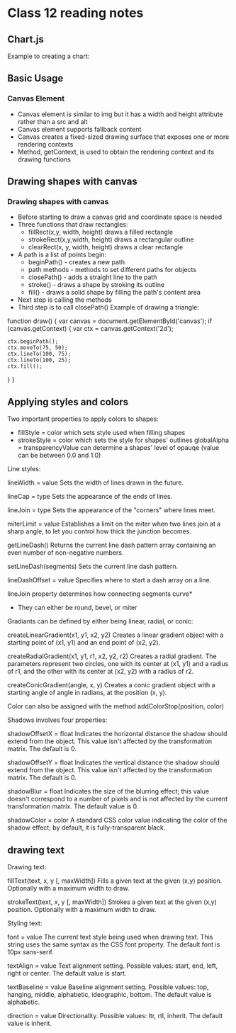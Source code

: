 # Class 12 reading notes

## Chart.js

Example to creating a chart:
<!DOCTYPE html>
<html lang="en">
    <head>
        <meta charset="utf-8" />
        <title>Chart.js demo</title>
        <!-- import plugin script -->
        <script src='Chart.min.js'></script>
    </head>
    <body>
        <!-- line chart canvas element -->
        <canvas id="buyers" width="600" height="400"></canvas>
        <!-- pie chart canvas element -->
        <canvas id="countries" width="600" height="400"></canvas>
        <!-- bar chart canvas element -->
        <canvas id="income" width="600" height="400"></canvas>
        <script>
            // line chart data
            var buyerData = {
                labels : ["January","February","March","April","May","June"],
                datasets : [
                {
                    fillColor : "rgba(172,194,132,0.4)",
                    strokeColor : "#ACC26D",
                    pointColor : "#fff",
                    pointStrokeColor : "#9DB86D",
                    data : [203,156,99,251,305,247]
                }
            ]
            }
            // get line chart canvas
            var buyers = document.getElementById('buyers').getContext('2d');
            // draw line chart
            new Chart(buyers).Line(buyerData);
            // pie chart data
            var pieData = [
                {
                    value: 20,
                    color:"#878BB6"
                },
                {
                    value : 40,
                    color : "#4ACAB4"
                },
                {
                    value : 10,
                    color : "#FF8153"
                },
                {
                    value : 30,
                    color : "#FFEA88"
                }
            ];
            // pie chart options
            var pieOptions = {
                 segmentShowStroke : false,
                 animateScale : true
            }
            // get pie chart canvas
            var countries= document.getElementById("countries").getContext("2d");
            // draw pie chart
            new Chart(countries).Pie(pieData, pieOptions);
            // bar chart data
            var barData = {
                labels : ["January","February","March","April","May","June"],
                datasets : [
                    {
                        fillColor : "#48A497",
                        strokeColor : "#48A4D1",
                        data : [456,479,324,569,702,600]
                    },
                    {
                        fillColor : "rgba(73,188,170,0.4)",
                        strokeColor : "rgba(72,174,209,0.4)",
                        data : [364,504,605,400,345,320]
                    }
                ]
            }
            // get bar chart canvas
            var income = document.getElementById("income").getContext("2d");
            // draw bar chart
            new Chart(income).Bar(barData);
        </script>
    </body>
</html>

## Basic Usage

### Canvas Element

* Canvas element is similar to img but it has a width and height attribute rather than a src and alt
* Canvas element supports fallback content
* Canvas creates a fixed-sized drawing surface that exposes one or more rendering contexts
* Method, getContext, is used to obtain the rendering context and its drawing functions

## Drawing shapes with canvas

### Drawing shapes with canvas

* Before starting to draw a canvas grid and coordinate space is needed
* Three functions that draw rectangles:
  - fillRect(x,y, width, height) draws a filled rectangle
  - strokeRect(x,y,width, height) draws a rectangular outline
  - clearRect(x, y, width, height) draws a clear rectangle
* A path is a list of points
begin:
  - beginPath() - creates a new path
  - path methods - methods to set different paths for objects
  - closePath() - adds a straight line to the path
  - stroke() - draws a shape by stroking its outline
  - fill() - draws a solid shape by filling the path's content area
* Next step is calling the methods
* Third step is to call closePath()
Example of drawing a triangle:

function draw() {
  var canvas = document.getElementById('canvas');
  if (canvas.getContext) {
    var ctx = canvas.getContext('2d');

    ctx.beginPath();
    ctx.moveTo(75, 50);
    ctx.lineTo(100, 75);
    ctx.lineTo(100, 25);
    ctx.fill();
  }
}

## Applying styles and colors

Two important properties to apply colors to shapes:
  - fillStyle = color which sets style used when filling shapes
  - strokeStyle = color which sets the style for shapes' outlines
globalAlpha = transparencyValue can determine a shapes' level of opauqe (value can be between 0.0 and 1.0)

Line styles:

lineWidth = value
Sets the width of lines drawn in the future.

lineCap = type
Sets the appearance of the ends of lines.

lineJoin = type
Sets the appearance of the "corners" where lines meet.

miterLimit = value
Establishes a limit on the miter when two lines join at a sharp angle, to let you control how thick the junction becomes.

getLineDash()
Returns the current line dash pattern array containing an even number of non-negative numbers.

setLineDash(segments)
Sets the current line dash pattern.

lineDashOffset = value
Specifies where to start a dash array on a line.

lineJoin property determines how connecting segments curve*
* They can either be round, bevel, or miter

Gradiants can be defined by either being linear, radial, or conic:

createLinearGradient(x1, y1, x2, y2)
Creates a linear gradient object with a starting point of (x1, y1) and an end point of (x2, y2).

createRadialGradient(x1, y1, r1, x2, y2, r2)
Creates a radial gradient. The parameters represent two circles, one with its center at (x1, y1) and a radius of r1, and the other with its center at (x2, y2) with a radius of r2.

createConicGradient(angle, x, y)
Creates a conic gradient object with a starting angle of angle in radians, at the position (x, y).

Color can also be assigned with the method addColorStop(position, color)

Shadows involves four properties:

shadowOffsetX = float
Indicates the horizontal distance the shadow should extend from the object. This value isn't affected by the transformation matrix. The default is 0.

shadowOffsetY = float
Indicates the vertical distance the shadow should extend from the object. This value isn't affected by the transformation matrix. The default is 0.

shadowBlur = float
Indicates the size of the blurring effect; this value doesn't correspond to a number of pixels and is not affected by the current transformation matrix. The default value is 0.

shadowColor = color
A standard CSS color value indicating the color of the shadow effect; by default, it is fully-transparent black.

## drawing text

Drawing text:

fillText(text, x, y [, maxWidth])
Fills a given text at the given (x,y) position. Optionally with a maximum width to draw.

strokeText(text, x, y [, maxWidth])
Strokes a given text at the given (x,y) position. Optionally with a maximum width to draw.

Styling text:

font = value
The current text style being used when drawing text. This string uses the same syntax as the CSS font property. The default font is 10px sans-serif.

textAlign = value
Text alignment setting. Possible values: start, end, left, right or center. The default value is start.

textBaseline = value
Baseline alignment setting. Possible values: top, hanging, middle, alphabetic, ideographic, bottom. The default value is alphabetic.

direction = value
Directionality. Possible values: ltr, rtl, inherit. The default value is inherit.

